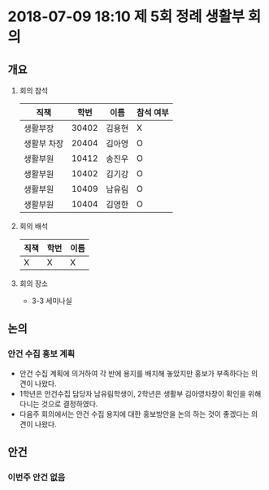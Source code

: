 # 2018-07-09 18:10 제 5회 정례 생활부 회의

## 개요
1.  회의 참석

    | 직책               | 학번  | 이름   | 참석 여부 |
    | ------------------| ----- | ------ | --------- |
    | 생활부장           | 30402 | 김용현 | X         |
    | 생활부 차장        | 20404 | 김아영 | O         |
    | 생활부원           | 10412 | 송진우 | O         |
    | 생활부원           | 10402 | 김기강 | O         |
    | 생활부원           | 10409 | 남유림 | O         |
    | 생활부원           | 10404 | 김영한 | O         |

2.  회의 배석

    | 직책 | 학번 | 이름 |
    | ---- | ---- | ---- |
    |X     |X     | X    |

3.  회의 장소
    * 3-3 세미나실

## 논의
### 안건 수집 홍보 계획 
 * 안건 수집 계획에 의거하여 각 반에 용지를 배치해 놓았지만 홍보가 부족하다는 의견이 나왔다.
 * 1학년은 안건수집 담당자 남유림학생이, 2학년은 생활부 김아영차장이 확인을 위해 다니는 것으로 결정하였다.
 * 다음주 회의에서는 안건 수집 용지에 대한 홍보방안을 논의 하는 것이 좋겠다는 의견이 나왔다.

 ## 안건
 ### 이번주 안건 없음